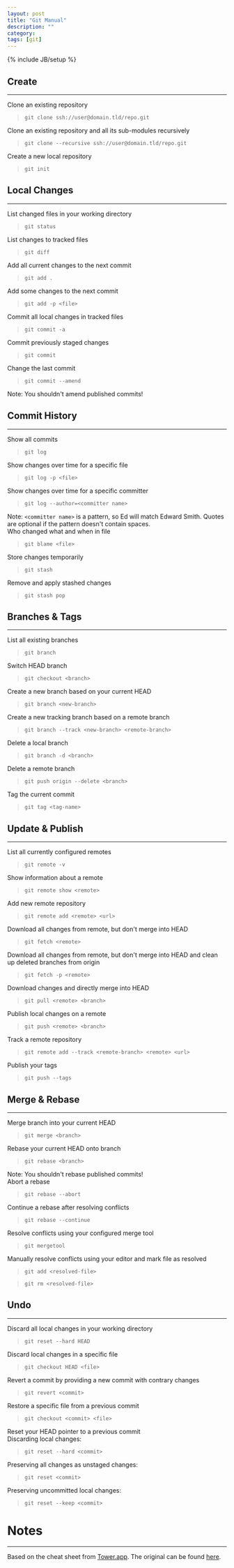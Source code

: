 ```yaml
---
layout: post
title: "Git Manual"
description: ""
category: 
tags: [git]
---
```

{% include JB/setup %}

## Create  
---

Clone an existing repository  

>    `git clone ssh://user@domain.tld/repo.git`    

Clone an existing repository and all its sub-modules recursively  

>    `git clone --recursive ssh://user@domain.tld/repo.git`    

Create a new local repository  

>    `git init`    

## Local Changes  
---

List changed files in your working directory  

>    `git status`    

List changes to tracked files  

>    `git diff`    

Add all current changes to the next commit  

>    `git add .`    

Add some changes to the next commit  

>    `git add -p <file>`    

Commit all local changes in tracked files  

>    `git commit -a`    

Commit previously staged changes  

>    `git commit`    

Change the last commit  

>    `git commit --amend`    

Note: You shouldn't amend published commits!  

## Commit History  
---

Show all commits  

>    `git log`    

Show changes over time for a specific file  

>    `git log -p <file>`    

Show changes over time for a specific committer  

>    `git log --author=<committer name>`    


Note: `<committer name>` is a pattern, so Ed will match Edward Smith. Quotes are optional if the pattern doesn't contain spaces.  
Who changed what and when in file  

>    `git blame <file>`    

Store changes temporarily  

>    `git stash`    

Remove and apply stashed changes  

>    `git stash pop`    

## Branches & Tags  
---

List all existing branches  

>    `git branch`    

Switch HEAD branch  

>    `git checkout <branch>`    

Create a new branch based on your current HEAD  

>    `git branch <new-branch>`    

Create a new tracking branch based on a remote branch  

>    `git branch --track <new-branch> <remote-branch>`    

Delete a local branch  

>    `git branch -d <branch>`    

Delete a remote branch  

>    `git push origin --delete <branch>`    

Tag the current commit  

>    `git tag <tag-name>`    

## Update & Publish  
---

List all currently configured remotes  

>    `git remote -v`    

Show information about a remote  

>    `git remote show <remote>`    

Add new remote repository  

>    `git remote add <remote> <url>`    

Download all changes from remote, but don't merge into HEAD  

>    `git fetch <remote>`    

Download all changes from remote, but don't merge into HEAD and clean up deleted branches from origin  

>    `git fetch -p <remote>`    

Download changes and directly merge into HEAD  

>    `git pull <remote> <branch>`    

Publish local changes on a remote  

>    `git push <remote> <branch>`    

Track a remote repository  

>    `git remote add --track <remote-branch> <remote> <url>`    

Publish your tags  

>    `git push --tags`    

## Merge & Rebase  
---

Merge branch into your current HEAD  

>    `git merge <branch>`    

Rebase your current HEAD onto branch  

>    `git rebase <branch>`    

Note: You shouldn't rebase published commits!  
Abort a rebase  

>    `git rebase --abort`    

Continue a rebase after resolving conflicts  

>    `git rebase --continue`    

Resolve conflicts using your configured merge tool  

>    `git mergetool`    

Manually resolve conflicts using your editor and mark file as resolved  

>    `git add <resolved-file>`    


>    `git rm <resolved-file>`    

## Undo  
---

Discard all local changes in your working directory  

>    `git reset --hard HEAD`    

Discard local changes in a specific file  

>    `git checkout HEAD <file>`    

Revert a commit by providing a new commit with contrary changes  

>    `git revert <commit>`    

Restore a specific file from a previous commit  

>    `git checkout <commit> <file>`    

Reset your HEAD pointer to a previous commit  
Discarding local changes:  

>    `git reset --hard <commit>`    

Preserving all changes as unstaged changes:  

>    `git reset <commit>`    

Preserving uncommitted local changes:  

>    `git reset --keep <commit>`    


# Notes  
---

Based on the cheat sheet from [Tower.app][]. The original can be found [here][].  

[Tower.app]: www.git-tower.com
[here]: www.git-tower.com/blog/git-cheat-sheet/
